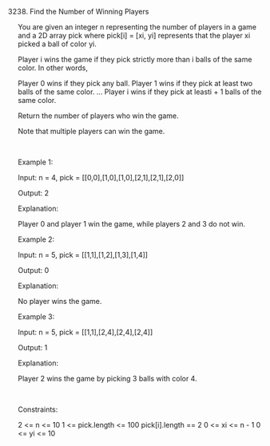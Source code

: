 3238. Find the Number of Winning Players

You are given an integer n representing the number of players in a game and a 2D array pick where pick[i] = [xi, yi] represents that the player xi picked a ball of color yi.

Player i wins the game if they pick strictly more than i balls of the same color. In other words,

Player 0 wins if they pick any ball.
Player 1 wins if they pick at least two balls of the same color.
...
Player i wins if they pick at leasti + 1 balls of the same color.

Return the number of players who win the game.

Note that multiple players can win the game.

 

Example 1:

Input: n = 4, pick = [[0,0],[1,0],[1,0],[2,1],[2,1],[2,0]]

Output: 2

Explanation:

Player 0 and player 1 win the game, while players 2 and 3 do not win.

Example 2:

Input: n = 5, pick = [[1,1],[1,2],[1,3],[1,4]]

Output: 0

Explanation:

No player wins the game.

Example 3:

Input: n = 5, pick = [[1,1],[2,4],[2,4],[2,4]]

Output: 1

Explanation:

Player 2 wins the game by picking 3 balls with color 4.

 

Constraints:

2 <= n <= 10
1 <= pick.length <= 100
pick[i].length == 2
0 <= xi <= n - 1 
0 <= yi <= 10